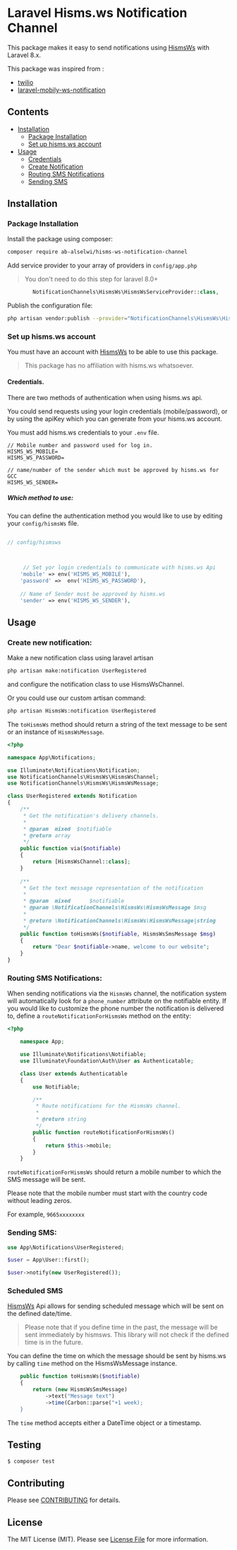 # Laravel Hisms.ws Notification Channel


This package makes it easy to send notifications using [HismsWs](https://www.hisms.ws) with Laravel 8.x.

This package was inspired from :
- [twilio](https://github.com/laravel-notification-channels/twilio)
- [laravel-mobily-ws-notification](https://github.com/alhoqbani/laravel-mobily-ws-notification)


## Contents

- [Installation](#installation)
	- [Package Installation](#package-installation)
	- [Set up hisms.ws account](#set-up-hisms.ws-account)
- [Usage](#usage)
	- [Credentials](#credentials)
	- [Create Notification](#create-notification)
	- [Routing SMS Notifications](#routing-sms-notifications)
	- [Sending SMS](#sending-sms)




## Installation

### Package Installation

Install the package using composer:
```bash
composer require ab-alselwi/hisms-ws-notification-channel
```
Add service provider to your array of providers in `config/app.php` 
> You don't need to do this step for laravel 8.0+
```php
        NotificationChannels\HismsWs\HismsWsServiceProvider::class,
```
Publish the configuration file:
```bash
php artisan vendor:publish --provider="NotificationChannels\HismsWs\HismsWsServiceProvider"
```

### Set up hisms.ws account
You must have an account with [HismsWs](https://www.hisms.ws)  to be able to use this package.

> This package has no affiliation with hisms.ws whatsoever. 

#### Credentials.
There are two methods of authentication when using hisms.ws api. 

You could send requests using your login credentials (mobile/password),
 or by using the apiKey which you can generate from your hisms.ws account.
 
You must add hisms.ws credentials to your `.env` file.
```
// Mobile number and password used for log in.
HISMS_WS_MOBILE= 
HISMS_WS_PASSWORD=

// name/number of the sender which must be approved by hisms.ws for GCC
HISMS_WS_SENDER=
```
##### Which method to use:
You can define the authentication method you would like to use 
by editing your `config/hismsWs` file.


```php

// config/hismsws


    
     // Set yor login credentials to communicate with hisms.ws Api
    'mobile' => env('HISMS_WS_MOBILE'),
    'password' =>  env('HISMS_WS_PASSWORD'),
    
    // Name of Sender must be approved by hisms.ws
    'sender' => env('HISMS_WS_SENDER'),

```

## Usage

### Create new notification:
Make a new notification class using laravel artisan
```bash
php artisan make:notification UserRegistered
``` 
and configure the notification class to use HismsWsChannel.

Or you could use our custom artisan command:
```bash
php artisan HismsWs:notification UserRegistered
```

The `toHismsWs` method should return a string of the text message to be sent or an instance of `HismsWsMessage`.

```php
<?php

namespace App\Notifications;

use Illuminate\Notifications\Notification;
use NotificationChannels\HismsWs\HismsWsChannel;
use NotificationChannels\HismsWs\HismsWsMessage;

class UserRegistered extends Notification
{
    /**
     * Get the notification's delivery channels.
     *
     * @param  mixed  $notifiable
     * @return array
     */
    public function via($notifiable)
    {
        return [HismsWsChannel::class];
    }
    
    /**
     * Get the text message representation of the notification
     *
     * @param  mixed      $notifiable
     * @param \NotificationChannels\HismsWs\HismsWsMessage $msg
     *
     * @return \NotificationChannels\HismsWs\HismsWsMessage|string
     */
    public function toHismsWs($notifiable, HismsWsSmsMessage $msg)
    {
        return "Dear $notifiable->name, welcome to our website";
    }
}
```

### Routing SMS Notifications:

When sending notifications via the `HismsWs` channel, the notification system will automatically look for a `phone_number` attribute on the notifiable entity.
If you would like to customize the phone number the notification is delivered to, define a `routeNotificationForHismsWs` method on the entity:

```php
<?php

    namespace App;

    use Illuminate\Notifications\Notifiable;
    use Illuminate\Foundation\Auth\User as Authenticatable;

    class User extends Authenticatable
    {
        use Notifiable;

        /**
         * Route notifications for the HismsWs channel.
         *
         * @return string
         */
        public function routeNotificationForHismsWs()
        {
            return $this->mobile;
        }
    }
```
`routeNotificationForHismsWs` should return a mobile number to which the SMS message will be sent.

Please note that the mobile number must start with the country code without leading zeros.

For example, `9665xxxxxxxx`

### Sending SMS:
```php
use App\Notifications\UserRegistered;

$user = App\User::first();

$user->notify(new UserRegistered());
```

### Scheduled SMS
[HismsWs](https://www.hisms.ws) Api allows for sending scheduled message which will be sent on the defined date/time.

> Please note that if you define time in the past, the message will be sent immediately by hismsws. 
This library will not check if the defined time is in the future.

You can define the time on which the message should be sent by hisms.ws by calling `time` method on the HismsWsMessage instance.
```php
    public function toHismsWs($notifiable)
    {
        return (new HismsWsSmsMessage)
            ->text("Message text")
            ->time(Carbon::parse("+1 week);
    }
```
The `time` method accepts either a DateTime object or a timestamp.


## Testing

``` bash
$ composer test
```

## Contributing

Please see [CONTRIBUTING](CONTRIBUTING.md) for details.

## License

The MIT License (MIT). Please see [License File](LICENSE.md) for more information.